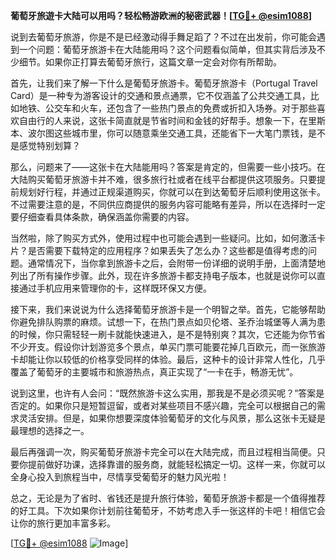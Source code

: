 **葡萄牙旅遊卡大陆可以用吗？轻松畅游欧洲的秘密武器！[[TG💪+ @esim1088](https://t.me/s/esim1088)]**

说到去葡萄牙旅游，你是不是已经激动得手舞足蹈了？不过在出发前，你可能会遇到一个问题：葡萄牙旅游卡在大陆能用吗？这个问题看似简单，但其实背后涉及不少细节。如果你正打算去葡萄牙旅行，这篇文章一定会对你有所帮助。

首先，让我们来了解一下什么是葡萄牙旅游卡。葡萄牙旅游卡（Portugal Travel Card）是一种专为游客设计的交通和景点通票，它不仅涵盖了公共交通工具，比如地铁、公交车和火车，还包含了一些热门景点的免费或折扣入场券。对于那些喜欢自由行的人来说，这张卡简直就是节省时间和金钱的好帮手。想象一下，在里斯本、波尔图这些城市里，你可以随意乘坐交通工具，还能省下一大笔门票钱，是不是感觉特别划算？

那么，问题来了——这张卡在大陆能用吗？答案是肯定的，但需要一些小技巧。在大陆购买葡萄牙旅游卡并不难，很多旅行社或者在线平台都提供这项服务。只要提前规划好行程，并通过正规渠道购买，你就可以在到达葡萄牙后顺利使用这张卡。不过需要注意的是，不同供应商提供的服务内容可能略有差异，所以在选择时一定要仔细查看具体条款，确保涵盖你需要的内容。

当然啦，除了购买方式外，使用过程中也可能会遇到一些疑问。比如，如何激活卡片？是否需要下载特定的应用程序？如果丢失了怎么办？这些都是值得考虑的问题。通常情况下，当你拿到旅游卡之后，会附带一份详细的说明手册，上面清楚地列出了所有操作步骤。此外，现在许多旅游卡都支持电子版本，也就是说你可以直接通过手机应用来管理你的卡，这样既环保又方便。

接下来，我们来说说为什么选择葡萄牙旅游卡是一个明智之举。首先，它能够帮助你避免排队购票的麻烦。试想一下，在热门景点如贝伦塔、圣乔治城堡等人满为患的时候，你只需轻轻一刷卡就能快速进入，是不是特别爽？其次，它还能为你节省不少开支。假设你计划游览多个景点，单买门票可能要花掉几百欧元，而一张旅游卡却能让你以较低的价格享受同样的体验。最后，这种卡的设计非常人性化，几乎覆盖了葡萄牙的主要城市和旅游热点，真正实现了“一卡在手，畅游无忧”。

说到这里，也许有人会问：“既然旅游卡这么实用，那我是不是必须买呢？”答案是否定的。如果你只是短暂逗留，或者对某些项目不感兴趣，完全可以根据自己的需求灵活安排。但是，如果你想要深度体验葡萄牙的文化与风景，那么这张卡无疑是最理想的选择之一。

最后再强调一次，购买葡萄牙旅游卡完全可以在大陆完成，而且过程相当简便。只要你提前做好功课，选择靠谱的服务商，就能轻松搞定一切。这样一来，你就可以全身心投入到旅程当中，尽情享受葡萄牙的魅力风光啦！

总之，无论是为了省时、省钱还是提升旅行体验，葡萄牙旅游卡都是一个值得推荐的好工具。下次如果你计划前往葡萄牙，不妨考虑入手一张这样的卡吧！相信它会让你的旅行更加丰富多彩。

[[TG💪+ @esim1088](https://t.me/s/esim1088) ![Image](https://i.postimg.cc/4NQfJmqS/Snipaste-2025-05-13-00-14-12.png)]